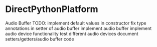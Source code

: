 # DirectPythonPlatform

Audio Buffer TODO:
  implement default values in constructor
  fix type annotations in setter of audio buffer
  implement audio buffer
  implement audio device functionality
  test different audio devices
  document setters/getters/audio buffer code
